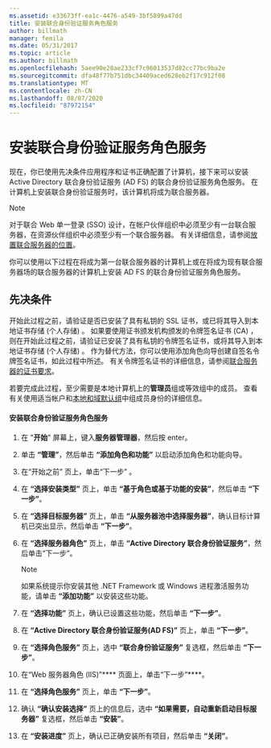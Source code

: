 ```yaml
---
ms.assetid: e33673ff-ea1c-4476-a549-3bf5899a47dd
title: 安装联合身份验证服务角色服务
author: billmath
manager: femila
ms.date: 05/31/2017
ms.topic: article
ms.author: billmath
ms.openlocfilehash: 5aee90e28ae233cf7c96013537d82cc77bc9ba2e
ms.sourcegitcommit: dfa48f77b751dbc34409aced628eb2f17c912f08
ms.translationtype: MT
ms.contentlocale: zh-CN
ms.lasthandoff: 08/07/2020
ms.locfileid: "87972154"
---
```

# <a name="install-the-federation-service-role-service"></a>安装联合身份验证服务角色服务

现在，你已使用先决条件应用程序和证书正确配置了计算机，接下来可以安装 Active Directory 联合身份验证服务 (AD FS) 的联合身份验证服务角色服务。 在计算机上安装联合身份验证服务时，该计算机将成为联合服务器。

> [!NOTE]
> 对于联合 Web 单一登录 (SSO) 设计，在帐户伙伴组织中必须至少有一台联合服务器，在资源伙伴组织中必须至少有一个联合服务器。 有关详细信息，请参阅[放置联合服务器的位置](/previous-versions/windows/it-pro/windows-server-2012-R2-and-2012/dd807127(v=ws.11))。

你可以使用以下过程在将成为第一台联合服务器的计算机上或在将成为现有联合服务器场的联合服务器的计算机上安装 AD FS 的联合身份验证服务角色服务。

## <a name="prerequisites"></a>先决条件
开始此过程之前，请验证是否已安装了具有私钥的 SSL 证书，或已将其导入到本地证书存储 (个人存储) 。 如果要使用证书颁发机构颁发的令牌签名证书 (CA) ，则在开始此过程之前，请验证已安装了具有私钥的令牌签名证书，或将其导入到本地证书存储 (个人存储) 。 作为替代方法，你可以使用添加角色向导创建自签名令牌签名证书，如此过程中所述。 有关令牌签名证书的详细信息，请参阅[联合服务器的证书要求](../design/certificate-requirements-for-federation-servers.md)。

若要完成此过程，至少需要是本地计算机上的**管理员**组或等效组中的成员。 查看有关使用适当帐户和[本地和域默认组](https://go.microsoft.com/fwlink/?LinkId=83477)中组成员身份的详细信息。

#### <a name="to-install-the-federation-service-role-service"></a>安装联合身份验证服务角色服务

1. 在 "**开始**" 屏幕上，键入**服务器管理器**，然后按 enter。

2. 单击 **“管理”**，然后单击 **“添加角色和功能”** 以启动添加角色和功能向导。

3. 在“开始之前”  页上，单击“下一步”  。

4. 在 **“选择安装类型”** 页上，单击 **“基于角色或基于功能的安装”**，然后单击 **“下一步”**。

5. 在 **“选择目标服务器”** 页上，单击 **“从服务器池中选择服务器”**，确认目标计算机已突出显示，然后单击 **“下一步”**。

6. 在 **“选择服务器角色”** 页上，单击 **“Active Directory 联合身份验证服务”**，然后单击“下一步”。

    > [!NOTE]
    > 如果系统提示你安装其他 .NET Framework 或 Windows 进程激活服务功能，请单击 **“添加功能”** 以安装这些功能。

7. 在 **“选择功能”** 页上，确认已设置这些功能，然后单击 **“下一步”**。

8. 在 **“Active Directory 联合身份验证服务(AD FS)”** 页上，单击 **“下一步”**。

9. 在 **“选择角色服务”** 页上，选中 **“联合身份验证服务”** 复选框，然后单击 **“下一步”**。

10. 在“Web 服务器角色 (IIS)”**** 页面上，单击“下一步”****。

11. 在 **“选择角色服务”** 页上，单击 **“下一步”**。

12. 确认 **“确认安装选择”** 页上的信息后，选中 **“如果需要，自动重新启动目标服务器”** 复选框，然后单击 **“安装”**。

13. 在 **“安装进度”** 页上，确认已正确安装所有项目，然后单击 **“关闭”**。